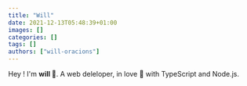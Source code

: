 ```yaml
---
title: "Will"
date: 2021-12-13T05:48:39+01:00
images: []
categories: []
tags: []
authors: ["will-oracions"]
---
```


Hey ! I'm **will 👋**. A web deleloper, in love 💖 with TypeScript and Node.js.
